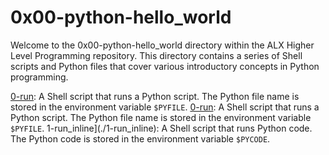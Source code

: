 # 0x00-python-hello_world

Welcome to the 0x00-python-hello_world directory within the ALX Higher Level Programming repository. This directory contains a series of Shell scripts and Python files that cover various introductory concepts in Python programming.

[0-run](./0-run): A Shell script that runs a Python script. The Python file name is stored in the environment variable `$PYFILE`.
[0-run](./0-run): A Shell script that runs a Python script. The Python file name is stored in the environment variable `$PYFILE`.
1-run_inline](./1-run_inline): A Shell script that runs Python code. The Python code is stored in the environment variable `$PYCODE`.